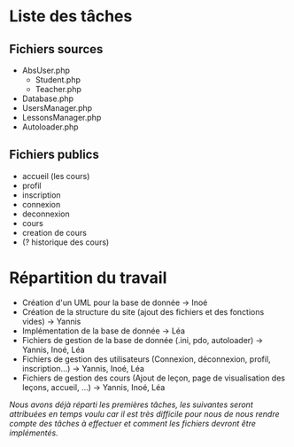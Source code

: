# Liste des tâches

## Fichiers sources

- AbsUser.php
  - Student.php
  - Teacher.php
- Database.php
- UsersManager.php
- LessonsManager.php
- Autoloader.php

## Fichiers publics

- accueil (les cours)
- profil
- inscription
- connexion
- deconnexion
- cours
- creation de cours
- (? historique des cours)

# Répartition du travail

- Création d'un UML pour la base de donnée -> Inoé
- Création de la structure du site (ajout des fichiers et des fonctions vides) -> Yannis
- Implémentation de la base de donnée -> Léa
- Fichiers de gestion de la base de donnée (.ini, pdo, autoloader) -> Yannis, Inoé, Léa
- Fichiers de gestion des utilisateurs (Connexion, déconnexion, profil, inscription...) -> Yannis, Inoé, Léa
- Fichiers de gestion des cours (Ajout de leçon, page de visualisation des leçons, accueil, ...) -> Yannis, Inoé, Léa

_Nous avons déjà réparti les premières tâches, les suivantes seront attribuées en temps voulu car il est très difficile pour nous de nous rendre compte des tâches à effectuer et comment les fichiers devront être implémentés._
